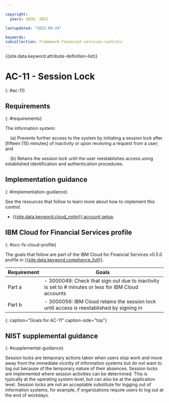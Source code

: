 ```yaml
---

copyright:
  years: 2020, 2022

lastupdated: "2022-09-24"

keywords: 
subcollection: framework-financial-services-controls
---
```


{{site.data.keyword.attribute-definition-list}}

# AC-11 - Session Lock
{: #ac-11}

## Requirements
{: #requirements}

The information system:

&nbsp;&nbsp;&nbsp;&nbsp;(a) Prevents further access to the system by initiating a session lock after [fifteen (15) minutes] of inactivity or upon receiving a request from a user; and

&nbsp;&nbsp;&nbsp;&nbsp;(b) Retains the session lock until the user reestablishes access using established identification and authentication procedures.

## Implementation guidance
{: #implementation-guidance}

See the resources that follow to learn more about how to implement this control.

- [{{site.data.keyword.cloud_notm}} account setup](/docs/framework-financial-services?topic=framework-financial-services-shared-account-setup)

## IBM Cloud for Financial Services profile
{: #scc-fs-cloud-profile}

The goals that follow are part of the IBM Cloud for Financial Services v0.5.0 profile in [{{site.data.keyword.compliance_full}}](/docs/security-compliance?topic=security-compliance-getting-started).

| Requirement | Goals |
|-------------|-------|
| Part a | - 3000049: Check that sign out due to inactivity is set to # minutes or less for IBM Cloud accounts | 
| Part b | - 3000056: IBM Cloud retains the session lock until access is reestablished by signing in | 
{: caption="Goals for AC-11" caption-side="top"}

## NIST supplemental guidance
{: #supplemental-guidance}

Session locks are temporary actions taken when users stop work and move away from the immediate vicinity of information systems but do not want to log out because of the temporary nature of their absences. Session locks are implemented where session activities can be determined. This is typically at the operating system level, but can also be at the application level. Session locks are not an acceptable substitute for logging out of information systems, for example, if organizations require users to log out at the end of workdays.

